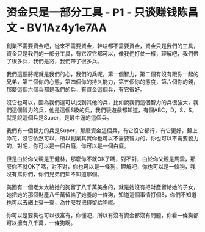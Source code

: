 # 资金只是一部分工具 - P1 - 只谈赚钱陈昌文 - BV1Az4y1e7AA

創業不需要資金吧，從來不需要資金，幹啥都不需要資金，資金只是我們的工具，資金只是我們的一部分工具，有它沒它都可以，像我們打仗一樣，理解吧，我們帶了很多兵，我們是將，我們帶了很多兵。

我們這個將呢就是我們的心，我們的兵呢，第一個智力，第二個有沒有跟你一起的兄弟，第三個你的心態，第四個你的持久能力，第五個你的態度，第六個你的錢，那麼這個六個兵都是我們的兵，有資金這個兵，有它很好。

沒它也可以，因為我們還可以找到其他的兵，比如說我們這個智力的兵很強大，我們這個智力的兵，他是這個S級的兵，我們玩遊戲都知道，有個ABC，D，S，S，就是說這個兵是Super，是最牛逼的這個兵。

我們有一個智力的兵是Super，那麼資金這個兵，有它沒它都行，有它更好，錦上添花，沒它依然可以，所以創業其實你也可以不需要智力的，你也可以不需要毅力的，對吧，你可以是一個白癡，你可以是一個白癡。

但是由於你父親是王健林，那麼你不就OK了嗎，對不對，由於你父親是馬雲，那麼你不就OK了嗎，對不對，你也可以是一條狗，理解吧，你也可以是一條狗，我沒有罵你們，你們兄弟們知不知道那個。

美國有一個老太太給她的狗留了八千萬美金的，就是她沒有把財產留給她的子女，她把她的那個財產八千萬留給了她養的一條狗，知道這個事情打個8，你們不知道也可以去網上查一查，為什麼我把錢留給狗呢。

你可以是要狗也可以很富有，你懂吧，所以有沒有資金都沒有問題，你看一條狗都可以擁有八千萬，一條狗啊。